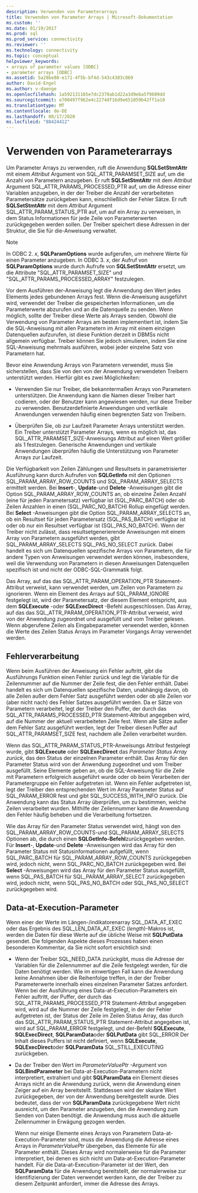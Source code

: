 ```yaml
---
description: Verwenden von Parameterarrays
title: Verwenden von Parameter Arrays | Microsoft-Dokumentation
ms.custom: ''
ms.date: 01/19/2017
ms.prod: sql
ms.prod_service: connectivity
ms.reviewer: ''
ms.technology: connectivity
ms.topic: conceptual
helpviewer_keywords:
- arrays of parameter values [ODBC]
- parameter arrays [ODBC]
ms.assetid: 5a28be88-e171-4f5b-bf4d-543c4383c869
author: David-Engel
ms.author: v-daenge
ms.openlocfilehash: 1a592131165e7dc2370ab1d22a3d9eba5f9609dd
ms.sourcegitcommit: e700497f962e4c2274df16d9e651059b42ff1a10
ms.translationtype: MT
ms.contentlocale: de-DE
ms.lasthandoff: 08/17/2020
ms.locfileid: "88424412"
---
```

# <a name="using-arrays-of-parameters"></a>Verwenden von Parameterarrays
Um Parameter Arrays zu verwenden, ruft die Anwendung **SQLSetStmtAttr** mit einem *Attribut* Argument von SQL_ATTR_PARAMSET_SIZE auf, um die Anzahl von Parametern anzugeben. Er ruft **SQLSetStmtAttr** mit dem *Attribut* Argument SQL_ATTR_PARAMS_PROCESSED_PTR auf, um die Adresse einer Variablen anzugeben, in der der Treiber die Anzahl der verarbeiteten Parametersätze zurückgeben kann, einschließlich der Fehler Sätze. Er ruft **SQLSetStmtAttr** mit dem *Attribut* Argument SQL_ATTR_PARAM_STATUS_PTR auf, um auf ein Array zu verweisen, in dem Status Informationen für jede Zeile von Parameterwerten zurückgegeben werden sollen. Der Treiber speichert diese Adressen in der Struktur, die Sie für die-Anweisung verwaltet.  
  
> [!NOTE]  
>  In ODBC 2. *x*, **SQLParamOptions** wurde aufgerufen, um mehrere Werte für einen Parameter anzugeben. In ODBC 3. *x*, der Aufruf von **SQLParamOptions** wurde durch Aufrufe von **SQLSetStmtAttr** ersetzt, um die Attribute "SQL_ATTR_PARAMSET_SIZE" und "SQL_ATTR_PARAMS_PROCESSED_ARRAY" festzulegen.  
  
 Vor dem Ausführen der-Anweisung legt die Anwendung den Wert jedes Elements jedes gebundenen Arrays fest. Wenn die-Anweisung ausgeführt wird, verwendet der Treiber die gespeicherten Informationen, um die Parameterwerte abzurufen und an die Datenquelle zu senden. Wenn möglich, sollte der Treiber diese Werte als Arrays senden. Obwohl die Verwendung von Parameter Arrays am besten implementiert ist, indem Sie die SQL-Anweisung mit allen Parametern im Array mit einem einzigen Datenquellen aufzurufen, ist diese Funktion derzeit in DBMSs nicht allgemein verfügbar. Treiber können Sie jedoch simulieren, indem Sie eine SQL-Anweisung mehrmals ausführen, wobei jeder einzelne Satz von Parametern hat.  
  
 Bevor eine Anwendung Arrays von Parametern verwendet, muss Sie sicherstellen, dass Sie von den von der Anwendung verwendeten Treibern unterstützt werden. Hierfür gibt es zwei Möglichkeiten:  
  
-   Verwenden Sie nur Treiber, die bekanntermaßen Arrays von Parametern unterstützen. Die Anwendung kann die Namen dieser Treiber hart codieren, oder der Benutzer kann angewiesen werden, nur diese Treiber zu verwenden. Benutzerdefinierte Anwendungen und vertikale Anwendungen verwenden häufig einen begrenzten Satz von Treibern.  
  
-   Überprüfen Sie, ob zur Laufzeit Parameter Arrays unterstützt werden. Ein Treiber unterstützt Parameter Arrays, wenn es möglich ist, das SQL_ATTR_PARAMSET_SIZE-Anweisungs Attribut auf einen Wert größer als 1 festzulegen. Generische Anwendungen und vertikale Anwendungen überprüfen häufig die Unterstützung von Parameter Arrays zur Laufzeit.  
  
 Die Verfügbarkeit von Zeilen Zählungen und Resultsets in parametrisierter Ausführung kann durch Aufrufen von **SQLGetInfo** mit den Optionen SQL_PARAM_ARRAY_ROW_COUNTS und SQL_PARAM_ARRAY_SELECTS ermittelt werden. Bei **Insert**-, **Update**-und **Delete** -Anweisungen gibt die Option SQL_PARAM_ARRAY_ROW_COUNTS an, ob einzelne Zeilen Anzahl (eine für jeden Parametersatz) verfügbar ist (SQL_PARC_BATCH) oder ob Zeilen Anzahlen in einen (SQL_PARC_NO_BATCH) Rollup eingefügt werden. Bei **Select** -Anweisungen gibt die Option SQL_PARAM_ARRAY_SELECTS an, ob ein Resultset für jeden Parametersatz (SQL_PAS_BATCH) verfügbar ist oder ob nur ein Resultset verfügbar ist (SQL_PAS_NO_BATCH). Wenn der Treiber nicht zulässt, dass resultsetgenerierende Anweisungen mit einem Array von Parametern ausgeführt werden, gibt SQL_PARAM_ARRAY_SELECTS SQL_PAS_NO_SELECT zurück. Dabei handelt es sich um Datenquellen spezifische Arrays von Parametern, die für andere Typen von Anweisungen verwendet werden können, insbesondere, weil die Verwendung von Parametern in diesen Anweisungen Datenquellen spezifisch ist und nicht der ODBC-SQL-Grammatik folgt.  
  
 Das Array, auf das das SQL_ATTR_PARAM_OPERATION_PTR Statement-Attribut verweist, kann verwendet werden, um Zeilen von Parametern zu ignorieren. Wenn ein Element des Arrays auf SQL_PARAM_IGNORE festgelegt ist, wird der Parametersatz, der diesem Element entspricht, aus dem **SQLExecute** -oder **SQLExecDirect** -Befehl ausgeschlossen. Das Array, auf das das SQL_ATTR_PARAM_OPERATION_PTR-Attribut verweist, wird von der Anwendung zugeordnet und ausgefüllt und vom Treiber gelesen. Wenn abgerufene Zeilen als Eingabeparameter verwendet werden, können die Werte des Zeilen Status Arrays im Parameter Vorgangs Array verwendet werden.  
  
## <a name="error-processing"></a>Fehlerverarbeitung  
 Wenn beim Ausführen der Anweisung ein Fehler auftritt, gibt die Ausführungs Funktion einen Fehler zurück und legt die Variable für die Zeilennummer auf die Nummer der Zeile fest, die den Fehler enthält. Dabei handelt es sich um Datenquellen spezifische Daten, unabhängig davon, ob alle Zeilen außer dem Fehler Satz ausgeführt werden oder ob alle Zeilen vor (aber nicht nach) des Fehler Satzes ausgeführt werden. Da er Sätze von Parametern verarbeitet, legt der Treiber den Puffer, der durch das SQL_ATTR_PARAMS_PROCESSED_PTR Statement-Attribut angegeben wird, auf die Nummer der aktuell verarbeiteten Zeile fest. Wenn alle Sätze außer dem Fehler Satz ausgeführt werden, legt der Treiber diesen Puffer auf SQL_ATTR_PARAMSET_SIZE fest, nachdem alle Zeilen verarbeitet wurden.  
  
 Wenn das SQL_ATTR_PARAM_STATUS_PTR-Anweisungs Attribut festgelegt wurde, gibt **SQLExecute** oder **SQLExecDirect** das *Parameter Status Array zurück,* das den Status der einzelnen Parameter enthält. Das Array für den Parameter Status wird von der Anwendung zugeordnet und vom Treiber ausgefüllt. Seine Elemente geben an, ob die SQL-Anweisung für die Zeile mit Parametern erfolgreich ausgeführt wurde oder ob beim Verarbeiten der Parametergruppe ein Fehler aufgetreten ist. Wenn ein Fehler aufgetreten ist, legt der Treiber den entsprechenden Wert im Array Parameter Status auf SQL_PARAM_ERROR fest und gibt SQL_SUCCESS_WITH_INFO zurück. Die Anwendung kann das Status Array überprüfen, um zu bestimmen, welche Zeilen verarbeitet wurden. Mithilfe der Zeilennummer kann die Anwendung den Fehler häufig beheben und die Verarbeitung fortsetzen.  
  
 Wie das Array für den Parameter Status verwendet wird, hängt von den SQL_PARAM_ARRAY_ROW_COUNTS-und SQL_PARAM_ARRAY_SELECTS Optionen ab, die durch einen **SQLGetInfo-Befehl**zurückgegeben werden. Für **Insert**-, **Update**-und **Delete** -Anweisungen wird das Array für den Parameter Status mit Statusinformationen aufgefüllt, wenn SQL_PARC_BATCH für SQL_PARAM_ARRAY_ROW_COUNTS zurückgegeben wird, jedoch nicht, wenn SQL_PARC_NO_BATCH zurückgegeben wird. Bei **Select** -Anweisungen wird das Array für den Parameter Status ausgefüllt, wenn SQL_PAS_BATCH für SQL_PARAM_ARRAY_SELECT zurückgegeben wird, jedoch nicht, wenn SQL_PAS_NO_BATCH oder SQL_PAS_NO_SELECT zurückgegeben wird.  
  
## <a name="data-at-execution-parameters"></a>Data-at-Execution-Parameter  
 Wenn einer der Werte im Längen-/indikatorenarray SQL_DATA_AT_EXEC oder das Ergebnis des SQL_LEN_DATA_AT_EXEC (*length*)-Makros ist, werden die Daten für diese Werte auf die übliche Weise mit **SQLPutData** gesendet. Die folgenden Aspekte dieses Prozesses haben einen besonderen Kommentar, da Sie nicht sofort ersichtlich sind:  
  
-   Wenn der Treiber SQL_NEED_DATA zurückgibt, muss die Adresse der Variablen für die Zeilennummer auf die Zeile festgelegt werden, für die Daten benötigt werden. Wie im einwertigen Fall kann die Anwendung keine Annahmen über die Reihenfolge treffen, in der der Treiber Parameterwerte innerhalb eines einzelnen Parameter Satzes anfordert. Wenn bei der Ausführung eines Data-at-Execution-Parameters ein Fehler auftritt, der Puffer, der durch das SQL_ATTR_PARAMS_PROCESSED_PTR Statement-Attribut angegeben wird, wird auf die Nummer der Zeile festgelegt, in der der Fehler aufgetreten ist, der Status der Zeile im Zeilen Status Array, das durch das SQL_ATTR_PARAM_STATUS_PTR Statement-Attribut angegeben ist, wird auf SQL_PARAM_ERROR festgelegt, und der-Befehl **SQLExecute**, **SQLExecDirect**, **SQLParamData**oder **SQLPutData** gibt SQL_ERROR Der Inhalt dieses Puffers ist nicht definiert, wenn **SQLExecute**, **SQLExecDirect**oder **SQLParamData** SQL_STILL_EXECUTING zurückgeben.  
  
-   Da der Treiber den Wert im *ParameterValuePtr* -Argument von **SQLBindParameter** bei Data-at-Execution-Parametern nicht interpretiert, extrahiert und gibt **SQLParamData** ein Element dieses Arrays nicht an die Anwendung zurück, wenn die Anwendung einen Zeiger auf ein Array bereitstellt. Stattdessen wird der skalare Wert zurückgegeben, der von der Anwendung bereitgestellt wurde. Dies bedeutet, dass der von **SQLParamData** zurückgegebene Wert nicht ausreicht, um den Parameter anzugeben, den die Anwendung zum Senden von Daten benötigt. die Anwendung muss auch die aktuelle Zeilennummer in Erwägung gezogen werden.  
  
     Wenn nur einige Elemente eines Arrays von Parametern Data-at-Execution-Parameter sind, muss die Anwendung die Adresse eines Arrays in *ParameterValuePtr* übergeben, das Elemente für alle Parameter enthält. Dieses Array wird normalerweise für die Parameter interpretiert, bei denen es sich nicht um Data-at-Execution-Parameter handelt. Für die Data-at-Execution-Parameter ist der Wert, den **SQLParamData** für die Anwendung bereitstellt, der normalerweise zur Identifizierung der Daten verwendet werden kann, die der Treiber zu diesem Zeitpunkt anfordert, immer die Adresse des Arrays.
